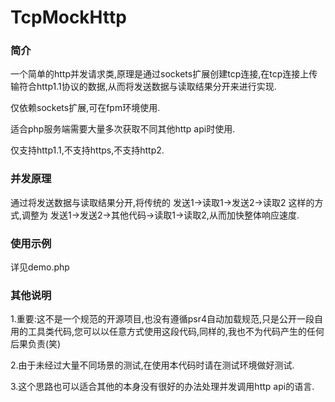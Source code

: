 # TcpMockHttp
### 简介
一个简单的http并发请求类,原理是通过sockets扩展创建tcp连接,在tcp连接上传输符合http1.1协议的数据,从而将发送数据与读取结果分开来进行实现.

仅依赖sockets扩展,可在fpm环境使用.

适合php服务端需要大量多次获取不同其他http api时使用.

仅支持http1.1,不支持https,不支持http2.

### 并发原理
通过将发送数据与读取结果分开,将传统的 发送1->读取1->发送2->读取2 这样的方式,调整为 发送1->发送2->其他代码->读取1->读取2,从而加快整体响应速度.

### 使用示例
详见demo.php

### 其他说明
1.重要:这不是一个规范的开源项目,也没有遵循psr4自动加载规范,只是公开一段自用的工具类代码,您可以以任意方式使用这段代码,同样的,我也不为代码产生的任何后果负责(笑)

2.由于未经过大量不同场景的测试,在使用本代码时请在测试环境做好测试.

3.这个思路也可以适合其他的本身没有很好的办法处理并发调用http api的语言.
